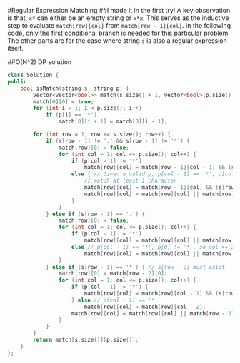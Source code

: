 #Regular Expression Matching
##I made it in the first try!
A key observation is that, `x*` can either be an empty string or `x*x`. This serves as the inductive step to evaluate `match[row][col]` from `match[row - 1][col]`. In the following code, only the first conditional branch is needed for this particular problem. The other parts are for the case where string `s` is also a regular expression itself.

##O(N^2) DP solution
```C++
class Solution {
public:
    bool isMatch(string s, string p) {
        vector<vector<bool>> match(s.size() + 1, vector<bool>(p.size() + 1, false));
        match[0][0] = true;
        for (int i = 1; i < p.size(); i++)
            if (p[i] == '*')
                match[0][i + 1] = match[0][i - 1];

        for (int row = 1; row <= s.size(); row++) {
            if (s[row - 1] != '.' && s[row - 1] != '*') {
                match[row][0] = false;
                for (int col = 1; col <= p.size(); col++) {
                    if (p[col - 1] != '*')
                        match[row][col] = match[row - 1][col - 1] && (s[row - 1] == p[col - 1] || p[col - 1] == '.');
                    else { // Given a valid p, p[col - 1] == '*', p[col - 2] must exist, i.e. col >= 2.
                        // match at least 1 character
                        match[row][col] = match[row - 1][col] && (s[row - 1] == p[col - 2] || p[col - 2] == '.'); 
                        match[row][col] = match[row][col] || match[row][col - 2]; // empty match
                    }
                }
            } else if (s[row - 1] == '.') {
                match[row][0] = false;
                for (int col = 1; col <= p.size(); col++) {
                    if (p[col - 1] != '*')
                        match[row][col] = match[row][col] || match[row - 1][col - 1];
                    else // p[col - 1] == '*', p[0] != '*', so col >= 2
                        match[row][col] = match[row][col] || match[row - 1][col] || match[row][col - 2];
                }
            } else if (s[row - 1] == '*') { // s[row - 2] must exist
                match[row][0] = match[row - 2][0];
                for (int col = 1; col <= p.size(); col++) {
                    if (p[col - 1] != '*') {
                        match[row][col] = match[row][col - 1] && (s[row - 2] == p[col - 1] || p[col - 1] == '.' );
                    } else // p[col - 1] == '*'
                        match[row][col] = match[row][col - 2];
                    match[row][col] = match[row][col] || match[row - 2][col]; // empty match
                }
            }
        }
        return match[s.size()][p.size()];
    }
};
```
